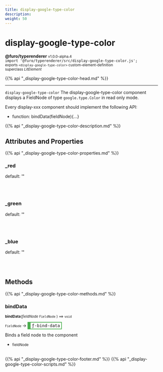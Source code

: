 ```yaml
---
title: display-google-type-color
description: 
weight: 50
---
```


# display-google-type-color
**@furo/typerenderer** <small>v1.0.0-alpha.4</small>
<br>`import '@furo/typerenderer/src/display-google-type-color.js';`<small>
<br>exports `<display-google-type-color>` custom-element-definition
<br>superclass *LitElement*</small>

{{% api "_display-google-type-color-head.md" %}}

****

`display-google-type-color`
The display-google-type-color component displays a FieldNode of type `google.type.Color` in read only mode.

Every display-xxx component should implement the following API:
- function: bindData(fieldNode){...}

{{% api "_display-google-type-color-description.md" %}}


## Attributes and Properties
{{% api "_display-google-type-color-properties.md" %}}






### **_red**
default: **&#39;&#39;**</small>


<br><br>

### **_green**
default: **&#39;&#39;**</small>


<br><br>

### **_blue**
default: **&#39;&#39;**</small>


<br><br>

## Methods
{{% api "_display-google-type-color-methods.md" %}}


### **bindData**
<small>**bindData**(*fieldNode* `FieldNode` ) ⟹ `void`</small>

<small>`FieldNode` </small> →
<span  style="border-width:2px 2px 2px 10px; border-style: solid;border-color:  rgb(76, 175, 80);font-family:monospace; padding:2px 4px;">ƒ-bind-data</span>

Binds a field node to the component

- <small>fieldNode </small>
<br><br>









{{% api "_display-google-type-color-footer.md" %}}
{{% api "_display-google-type-color-scripts.md" %}}
